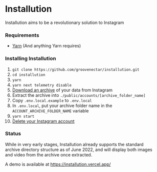 # Installution

Installution aims to be a revolutionary solution to Instagram

### Requirements
- [Yarn](https://yarnpkg.com/) (And anything Yarn requires)

### Installing Installution
1) `git clone https://github.com/groovenectar/installution.git`
2) `cd installution`
3) `yarn`
4) `yarn next telemetry disable`
5) [Download an archive](https://help.instagram.com/181231772500920) of your data from Instagram
6) Extract the archive into `./public/accounts/[archive_folder_name]`
7) Copy `.env.local.example` to `.env.local`
8) In `.env.local`, put your archive folder name in the `ACCOUNT_ARCHIVE_FOLDER_NAME` variable
9) `yarn start`
10) [Delete your Instagram account](https://help.instagram.com/139886812848894/)

### Status

While in very early stages, Installution already supports the standard archive directory structure as of June 2022, and will display both images and video from the archive once extracted.

A demo is available at https://installution.vercel.app/
